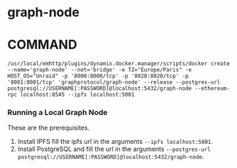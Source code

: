 # graph-node

# COMMAND

```
/usr/local/emhttp/plugins/dynamix.docker.manager/scripts/docker create --name='graph-node' --net='bridge' -e TZ="Europe/Paris" -e HOST_OS="Unraid" -p '8000:8000/tcp' -p '8020:8020/tcp' -p '8001:8001/tcp' 'graphprotocol/graph-node' --release --postgres-url postgresql://USERNAME[:PASSWORD]@localhost:5432/graph-node --ethereum-rpc localhost:8545 --ipfs localhost:5001
```

### Running a Local Graph Node

These are the prerequisites.

1. Install IPFS fill the ipfs url in the arguments `--ipfs localhost:5001`.
2. Install PostgreSQL and fill the url in the arguments `--postgres-url postgresql://USERNAME[:PASSWORD]@localhost:5432/graph-node`.
